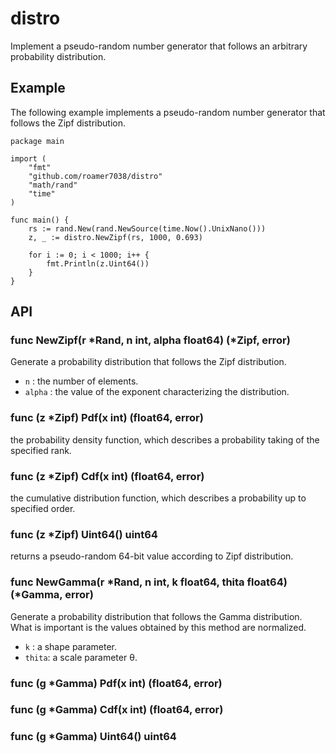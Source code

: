 # distro

Implement a pseudo-random number generator that follows an arbitrary probability distribution.

## Example

The following example implements a pseudo-random number generator that follows the Zipf distribution.
```
package main

import (
	"fmt"
	"github.com/roamer7038/distro"
	"math/rand"
	"time"
)

func main() {
	rs := rand.New(rand.NewSource(time.Now().UnixNano()))
	z, _ := distro.NewZipf(rs, 1000, 0.693)

	for i := 0; i < 1000; i++ {
		fmt.Println(z.Uint64())
	}
}
```

## API

### func NewZipf(r \*Rand, n int, alpha float64) (\*Zipf, error)
Generate a probability distribution that follows the Zipf distribution.
- `n` : the number of elements.
- `alpha` : the value of the exponent characterizing the distribution.

### func (z \*Zipf) Pdf(x int) (float64, error)
the probability density function, which describes a probability taking of the specified rank.

### func (z \*Zipf) Cdf(x int) (float64, error)
the cumulative distribution function, which describes a probability up to specified order.

### func (z \*Zipf) Uint64() uint64
returns a pseudo-random 64-bit value according to Zipf distribution.

### func NewGamma(r \*Rand, n int, k float64, thita float64) (\*Gamma, error)
Generate a probability distribution that follows the Gamma distribution. 
What is important is the values obtained by this method are normalized.
- `k` : a shape parameter.
- `thita`: a scale parameter θ.

### func (g \*Gamma) Pdf(x int) (float64, error)

### func (g \*Gamma) Cdf(x int) (float64, error)

### func (g \*Gamma) Uint64() uint64

